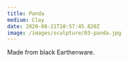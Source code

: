```yaml
---
title: Panda
medium: Clay
date: 2020-08-21T10:57:45.820Z
image: /images/sculpture/03-panda.jpg
---
```

Made from black Earthenware.
